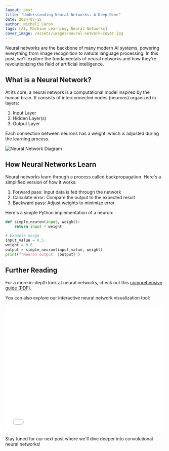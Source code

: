```yaml
---
layout: post
title: "Understanding Neural Networks: A Deep Dive"
date: 2024-07-15
author: Nicholi Caron
tags: [AI, Machine Learning, Neural Networks]
cover_image: /assets/images/neural-network-cover.jpg
---
```


Neural networks are the backbone of many modern AI systems, powering everything from image recognition to natural language processing. In this post, we'll explore the fundamentals of neural networks and how they're revolutionizing the field of artificial intelligence.

## What is a Neural Network?

At its core, a neural network is a computational model inspired by the human brain. It consists of interconnected nodes (neurons) organized in layers:

1. Input Layer
2. Hidden Layer(s)
3. Output Layer

Each connection between neurons has a weight, which is adjusted during the learning process.

![Neural Network Diagram](/assets/images/neural-network-diagram.png)

## How Neural Networks Learn

Neural networks learn through a process called backpropagation. Here's a simplified version of how it works:

1. Forward pass: Input data is fed through the network
2. Calculate error: Compare the output to the expected result
3. Backward pass: Adjust weights to minimize error

Here's a simple Python implementation of a neuron:

```python
def simple_neuron(input, weight):
    return input * weight

# Example usage
input_value = 0.5
weight = 0.8
output = simple_neuron(input_value, weight)
print(f"Neuron output: {output}")
```

## Further Reading

For a more in-depth look at neural networks, check out this [comprehensive guide (PDF)](/assets/pdfs/neural-networks-guide.pdf).

You can also explore our interactive neural network visualization tool:

<embed src="/assets/svgs/neural-network-viz.svg" type="image/svg+xml" width="100%" height="400">

Stay tuned for our next post where we'll dive deeper into convolutional neural networks!
